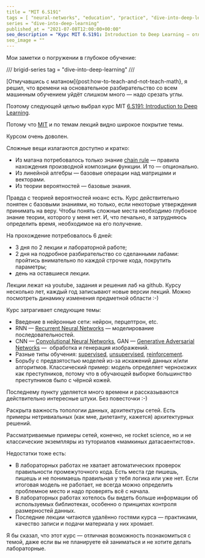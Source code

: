 ```yaml
---
title = "MIT 6.S191"
tags = [ "neural-networks", "education", "practice", "dive-into-deep-learning"]
series = "dive-into-deep-learning"
published_at = "2021-07-08T12:00:00+00:00"
seo_description = "Курс MIT 6.S191: Introduction to Deep Learning — отличная возможность познакомиться с темой."
seo_image = ""
---
```


Мои заметки о погружении в глубокое обучение:

/// brigid-series
tag = "dive-into-deep-learning"
///

[Отмучавшись с матаном]{post:how-to-teach-and-not-teach-math}, я решил, что времени на основательное разбирательство со всем машинным обучением уйдёт слишком много — надо срезать углы.

Поэтому следующей целью выбрал курс MIT [6.S191: Introduction to Deep Learning](http://introtodeeplearning.com/).

Потому что [MIT](https://www.mit.edu/) и по темам лекций видно широкое покрытие темы.

Курсом очень доволен.

<!-- more -->

Сложные вещи излагаются доступно и кратко:

- Из матана потребовалось только знание [chain rule](https://en.wikipedia.org/wiki/Chain_rule) — правила нахождения производной композиции функции. И то — опционально.
- Из линейной алгебры — базовые операции над матрицами и векторами.
- Из теории вероятностей — базовые знания.

Правда с теорией вероятностей нюанс есть. Курс действительно понятен с базовыми знаниями, но только, если некоторые утверждения принимать на веру. Чтобы понять сложные места необходимо глубокое знание теории, которого у меня нет. И, что печально, я затрудняюсь определить время, необходимое на его получение.

На прохождение потребовалось 6 дней:

- 3 дня по 2 лекции и лабораторной работе;
- 2 дня на подробное разбирательство со сделанными лабами: пройтись внимательно по каждой строчке кода, покрутить параметры;
- день на оставшиеся лекции.

Лекции лежат на youtube, задания и решения лаб на github. Курсу несколько лет, каждый год записывают новые версии лекций. Можно посмотреть динамику изменения предметной области :-)

Курс затрагивает следующие темы:

- Введение в нейронные сети: нейрон, перцептрон, etc.
- RNN — [Recurrent Neural Networks](https://en.wikipedia.org/wiki/Recurrent_neural_network) — моделирование последовательностей.
- CNN — [Convolutional Neural Networks](https://en.wikipedia.org/wiki/Convolutional_neural_network), GAN — [Generative Adversarial Networks](https://en.wikipedia.org/wiki/Generative_adversarial_network) —  обработка и генерация изображений.
- Разные типы обучения: [supervised](https://en.wikipedia.org/wiki/Supervised_learning), [unsupervised](https://en.wikipedia.org/wiki/Unsupervised_learning), [reinforcement](https://en.wikipedia.org/wiki/Deep_reinforcement_learning).
- Борьбу с предвзятостью моделей из-за искажений данных и/или алгоритмов. Классический пример: модель определяет чернокожих как преступников, потому что в обучающей выборке большинство преступников было с чёрной кожей.

Последнему пункту уделяется много времени и рассказываются действительно интересные штуки. Без повесточки :-)

Раскрыта важность топологии данных, архитектуры сетей. Есть примеры нетривиальных (как мне, дилетанту, кажется) архитектурных решений.

Рассматриваемые примеры сетей, конечно, не rocket science, но и не классические экземпляры из туториалов «мамкиных датасаентистов».

Недостатки тоже есть:

- В лабораторных работах не хватает автоматических проверок правильности промежуточного кода. Есть места где пишешь, пишешь и не понимаешь правильная у тебя логика или уже нет. Если итоговая модель не работает, не всегда можно определить проблемное место и надо проверять всё с начала.
- В лабораторных работах хотелось бы видеть больше информации об используемых библиотеках, особенно о принципах контроля размерностей данных.
- Последние лекции читаются удалённо гостями курса — практиками, качество записи и подачи материала у них хромает.

Я бы сказал, что этот курс — отличная возможность познакомиться с темой, даже если вы не планируете ей заниматься и не хотите делать лабораторные.

